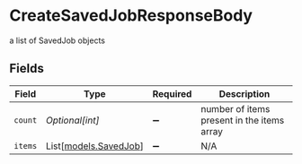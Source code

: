 # CreateSavedJobResponseBody

a list of SavedJob objects


## Fields

| Field                                          | Type                                           | Required                                       | Description                                    |
| ---------------------------------------------- | ---------------------------------------------- | ---------------------------------------------- | ---------------------------------------------- |
| `count`                                        | *Optional[int]*                                | :heavy_minus_sign:                             | number of items present in the items array     |
| `items`                                        | List[[models.SavedJob](../models/savedjob.md)] | :heavy_minus_sign:                             | N/A                                            |